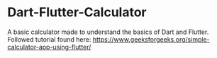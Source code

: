 # Dart-Flutter-Calculator
A basic calculator made to understand the basics of Dart and Flutter.
Followed tutorial found here: https://www.geeksforgeeks.org/simple-calculator-app-using-flutter/
